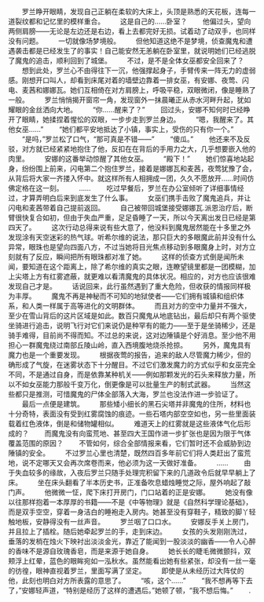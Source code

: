 　　罗兰睁开眼睛，发现自己正躺在柔软的大床上，头顶是熟悉的天花板，连每一道裂纹都和记忆里的模样重合。
　　这是自己的……卧室？
　　他偏过头，望向两侧肩膀——无论是左边还是右边，看上去都完好无损。试着动了动双手，也同样没有问题。
　　一切就像场梦境般。
　　但他知道这绝不是梦境，侦查魔鬼和遭遇袭击都是已经发生了的事实！自己能安然无恙躺在卧室里，就说明她们已经逃脱了魔鬼的追击，顺利回到了城堡。
　　不过，是不是全体女巫都安全回来了？
　　想到此处，罗兰心不由得往下一沉，他强撑起身子，手臂传来一阵无力的虚弱感。刚想开口叫人，却看到床尾对着的墙壁边靠着一排女巫，有安娜、夜莺、闪电、麦茜和娜娜瓦。她们互相倚在对方肩膀上，呼吸平稳，双眼微闭，像是睡熟了一般。
　　罗兰悄悄揭开窗帘一角，发现窗外一抹晨曦正从赤水河畔升起，犹如耀眼的金丝洒向大地。
　　“你……醒来了？”
　　回过头，安娜不知何时已经睁开了眼睛，她揉捏着惺忪的双眼，一步步走到罗兰身边。
　　“嗯，我醒来了。其他女巫……”
　　“她们都平安地抵达了小镇，事实上，受伤的只有你一个。”
　　“是吗，”罗兰松了口气，“那可真是不错——”
　　“傻瓜。”
　　他还来不及反驳，对方就已经紧紧地抱住了他，反扣在在背后的手用力之大，几乎想要嵌入他的肉里。
　　安娜的这番举动惊醒了其他女巫。
　　“殿下！”
　　她们惊喜地站起身，纷纷围上前来，闪电第二个抱住罗兰，接着是娜娜瓦和麦茜，夜莺犹豫了会，从背后将大家一齐搂入怀中。就这样所有人相拥成一团，久久不愿放开……时间仿佛定格在这一刻。
　　……
　　吃过早餐后，罗兰在办公室倾听了详细事情经过，才算弄明白后来到底发生了什么事。
　　女巫们携手击败了魔鬼追兵，并让闪电和麦茜带着自己提前返回。
　　自己被带回城堡接受娜娜瓦.派恩治疗后，断臂很快复合如初，但由于失血严重，足足昏睡了一天，所以今天离出发日已经是第四天了。
　　这次行动总得来说有些大意了，他没料到魔鬼居然能在十多里之外发现涂有天空迷彩的热气球。听希尔维的说法，那只巨大的多眼魔此前并没有什么异常，眼珠也是望向四面八方，不过当她将目光焦点移动到多眼魔身上时，对方立刻就有了反应，瞬间把所有眼珠都对准了她。
　　这样的侦查方式倒是闻所未闻，要知道在这个距离上，除了希尔维的真实之眼，连瞭望镜里都是一团模糊，加上尖塔上方有红雾遮蔽，就更难以看清魔鬼的具体状况。相应的，对方也应该很难发现自己才是。
　　话说回来，此行虽然遇到了重大危险，但收获的情报同样极为丰厚。
　　魔鬼不再是神秘而不可知的地狱使者——它们拥有城镇和组织体系，和人类一样属于高等进化的文明群体。
　　而且对方的空中力量并不强大，至少在雪山背后的这片区域是如此。数百只魔鬼从地底钻出，最后却只有两个驱使坐骑进行追击，说明飞行对它们来说仍是种罕有的能力——至于是坐骑稀少，还是骑手难得，目前尚不得而知。不过总的来说，这对边陲镇是个好消息。至少他不用担心一群魔鬼绕过南部丘陵山岭，直入西境腹地烧杀抢掠。
　　另外，魔鬼具有魔力也是一个重要发现。
　　根据夜莺的报告，追来的敌人尽管魔力稀少，但的确形成了气旋，在迷雾状态下十分醒目。不过它们激发魔力的方式似乎和女巫完全不同，不是通过自身，而是依靠某种机关——例如那颗发光的石头来释放力量，所以不如女巫能力那般千变万化，倒更像是可以批量生产的制式武器。
　　当然这些都只是推测，可惜魔鬼的尸体全部落入大海，罗兰也没法作进一步验证了。
　　最后一点便是建筑。
　　那些矮小细长的黑石尖塔并非魔鬼的住所，材料也十分奇特，表面没有受到红雾腐蚀的痕迹。一些石塔内部空空如也，另一些里面装载着红色液体，倒是和储物罐相似。
　　难道天上的红雾就是这些液体气化后形成的？
　　而魔鬼没有向蛮荒地、甚至四大王国作进一步扩张也是因为限于气体覆盖范围的原因？
　　不管如何，综合全部情报来看，它们暂时还不会威胁到边陲镇的安全。
　　不过罗兰心里也清楚，既然四百多年前它们将人类赶出了蛮荒地，说不定哪天又会再次席卷而来，他必须为这一天做好准备。
　　……
　　由于失血较多的缘故，入夜后罗兰只随手处理完积留下来的几道政令后就早早躺上了床。
　　坐在床头翻看了半本历史书，正准备吹息蜡烛睡觉之际，屋外响起了敲门声。
　　他微微一怔，爬下床打开房门，门口站着的正是安娜。
　　她没有像以往那样抱着一本厚厚的书籍——不是《中等物理》就是《自然科学理论基础》，而是双手空空，穿着一身洁白的睡袍走入房内。她甚至没有穿鞋子，精致的脚丫轻触地板，安静得没有一丝声音。
　　罗兰咽了口口水。
　　安娜反手关上房门，并且拉上了插栓。随后她牵起罗兰的手，走到床边。
　　女孩的头发刚刚洗过，垂落的发梢在烛火下映衬出淡淡金光，靠近了能闻到一股淡淡的幽香——令人心醉的香味不是源自玫瑰香皂，而是来源于她自身。
　　她长长的睫毛微微颤抖，双颊浮上红晕，蓝色的眼眸宛如一泓秋水。虽然能看出她有些紧张，却没有一丝一毫的彷徨，眼神直视着罗兰，里面写满了坚定。
　　即使是从未经历过大阵仗的他，此刻也明白对方所表露的意思了。
　　“咳，这个……”
　　“我不想再等下去了，”安娜轻声道，“特别是经历了这样的遭遇后。”她顿了顿，“我不想后悔。”
　　.